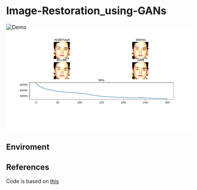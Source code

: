 # Image-Restoration_using-GANs

![Demo](assets/animation.gif)
![Demo](assets/Figure_1.png)

## Enviroment

## References
Code is based on [this](https://colab.research.google.com/github/tensorflow/hub/blob/master/examples/colab/tf_hub_generative_image_module.ipynb#scrollTo=KUu4vOt5zI9d)

